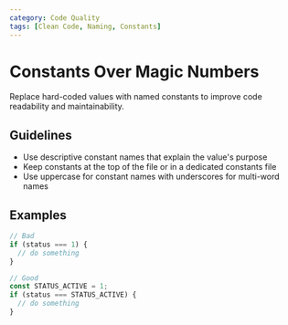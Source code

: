 ```yaml
---
category: Code Quality
tags: [Clean Code, Naming, Constants]
---
```


# Constants Over Magic Numbers

Replace hard-coded values with named constants to improve code readability and maintainability.

## Guidelines

- Use descriptive constant names that explain the value's purpose
- Keep constants at the top of the file or in a dedicated constants file
- Use uppercase for constant names with underscores for multi-word names

## Examples

```javascript
// Bad
if (status === 1) {
  // do something
}

// Good
const STATUS_ACTIVE = 1;
if (status === STATUS_ACTIVE) {
  // do something
}
```
